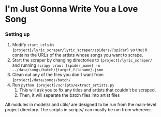 # I'm Just Gonna Write You a Love Song


### Setting up
1. Modify `start_urls` in  `{project}/lyric_scraper/lyric_scraper/spiders/{spider}` so that it contains the URLs of the artists whose songs you want to scrape.
1. Start the scraper by changing directories to `{project}/lyric_scraper/` and running `scrapy crawl {spider_name} -o ../data/songs/batch/{target_filename}.json`
1. Clean out any of the files you don't want from `{project}/data/songs/batch/`
1. Run `python {project}/scripts/extract_artists.py`
	1. This will ask you to fix any titles and artists that couldn't be scraped.
	1. Then, it will separate the batch files into artist files


All modules in models/ and utils/ are designed to be run from the main-level project directory. The scripts in scripts/ can mostly be run from wherever.
